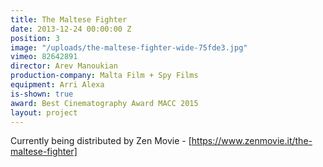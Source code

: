 ```yaml
---
title: The Maltese Fighter
date: 2013-12-24 00:00:00 Z
position: 3
image: "/uploads/the-maltese-fighter-wide-75fde3.jpg"
vimeo: 82642891
director: Arev Manoukian
production-company: Malta Film + Spy Films
equipment: Arri Alexa
is-shown: true
award: Best Cinematography Award MACC 2015
layout: project
---
```


Currently being distributed by Zen Movie -
[https://www.zenmovie.it/the-maltese-fighter]